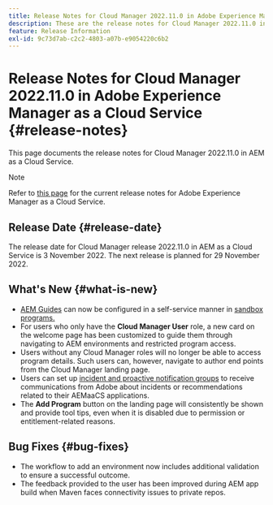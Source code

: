 ```yaml
---
title: Release Notes for Cloud Manager 2022.11.0 in Adobe Experience Manager as a Cloud Service
description: These are the release notes for Cloud Manager 2022.11.0 in AEM as a Cloud Service.
feature: Release Information
exl-id: 9c73d7ab-c2c2-4803-a07b-e9054220c6b2
---
```


# Release Notes for Cloud Manager 2022.11.0 in Adobe Experience Manager as a Cloud Service {#release-notes}

This page documents the release notes for Cloud Manager 2022.11.0 in AEM as a Cloud Service.

>[!NOTE]
>
>Refer to [this page](/help/release-notes/release-notes-cloud/release-notes-current.md) for the current release notes for Adobe Experience Manager as a Cloud Service.

## Release Date {#release-date}

The release date for Cloud Manager release 2022.11.0 in AEM as a Cloud Service is 3 November 2022. The next release is planned for 29 November 2022.

## What's New {#what-is-new}

* [AEM Guides](https://experienceleague.adobe.com/docs/experience-manager-guides-learn/tutorials/overview.html) can now be configured in a self-service manner in [sandbox programs.](/help/implementing/cloud-manager/getting-access-to-aem-in-cloud/creating-sandbox-programs.md)
* For users who only have the **Cloud Manager User** role, a new card on the welcome page has been customized to guide them through navigating to AEM environments and restricted program access.
* Users without any Cloud Manager roles will no longer be able to access program details. Such users can, however, navigate to author end points from the Cloud Manager landing page.
* Users can set up [incident and proactive notification groups](/help/journey-onboarding/user-groups.md) to receive communications from Adobe about incidents or recommendations related to their AEMaaCS applications.
* The **Add Program** button on the landing page will consistently be shown and provide tool tips, even when it is disabled due to permission or entitlement-related reasons.

## Bug Fixes {#bug-fixes}

* The workflow to add an environment now includes additional validation to ensure a successful outcome.
* The feedback provided to the user has been improved during AEM app build when Maven faces connectivity issues to private repos.
